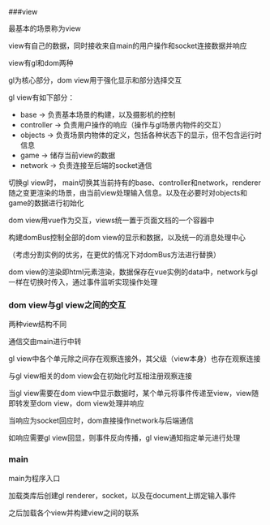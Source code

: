 ###view

最基本的场景称为view

view有自己的数据，同时接收来自main的用户操作和socket连接数据并响应

view有gl和dom两种

gl为核心部分，dom view用于强化显示和部分选择交互

gl view有如下部分：

* base -> 负责基本场景的构建，以及摄影机的控制
* controller -> 负责用户操作的响应（操作与gl场景内物件的交互）
* objects -> 负责场景内物体的定义，包括各种状态下的显示，但不包含运行时信息
* game -> 储存当前view的数据
* network -> 负责连接至后端的socket通信

切换gl view时， main切换其当前持有的base、controller和network，renderer随之变更渲染的场景，由当前view处理输入信息。以及在必要时对objects和game的数据进行初始化

dom view用vue作为交互，views统一置于页面文档的一个容器中

构建domBus控制全部的dom view的显示和数据，以及统一的消息处理中心

（考虑分割实例的优劣，在更优的情况下对domBus方法进行替换）

dom view的渲染即html元素渲染，数据保存在vue实例的data中，network与gl一样在切换时传入，通过事件监听实现操作处理

### dom view与gl view之间的交互

两种view结构不同

通信交由main进行中转

gl view中各个单元除之间存在观察连接外，其父级（view本身）也存在观察连接

与gl view相关的dom view会在初始化时互相注册观察连接

当gl view需要在dom view中显示数据时，某个单元将事件传递至view，view随即转发至dom view，dom view处理并响应

当响应为socket回应时，dom直接操作network与后端通信

如响应需要gl view回显，则事件反向传播，gl view通知指定单元进行处理

### main

main为程序入口

加载类库后创建gl renderer，socket，以及在document上绑定输入事件

之后加载各个view并构建view之间的联系